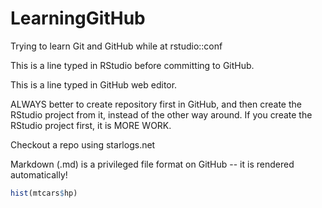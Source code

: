 # LearningGitHub
Trying to learn Git and GitHub while at rstudio::conf

This is a line typed in RStudio before committing to GitHub.

This is a line typed in GitHub web editor.

ALWAYS better to create repository first in GitHub, and then create the RStudio project from it, instead of the other way around.  If you create the RStudio project first, it is MORE WORK.

Checkout a repo using starlogs.net

Markdown (.md) is a privileged file format on GitHub -- it is rendered automatically!

```r
hist(mtcars$hp)
```
